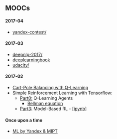 ## MOOCs

#### 2017-04
- [yandex-contest/](yandex-contest/)

#### 2017-03
- [deepnlp-2017/](deepnlp-2017/)
- [deeplearningbook](deeplearningbook/README.md)
- [udacity/](udacity/)

#### 2017-02
- [Cart-Pole Balancing with Q-Learning](https://medium.com/@tuzzer/cart-pole-balancing-with-q-learning-b54c6068d947#.mok6mb4an)
- Simple Reinforcement Learning with Tensorflow:
    - [Part0:](https://medium.com/emergent-future/simple-reinforcement-learning-with-tensorflow-part-0-q-learning-with-tables-and-neural-networks-d195264329d0#.obhg08jt8) Q-Learning Agents
        - [Bellman equation](https://en.wikipedia.org/wiki/Bellman_equation)
    - [Part3:](https://medium.com/@awjuliani/simple-reinforcement-learning-with-tensorflow-part-3-model-based-rl-9a6fe0cce99#.1rumvd2e0) Model-Based RL - [[ipynb](simple-reinforcement-learning-with-tensorflow/Part3.ipynb)]

#### Once upon a time
- [ML by Yandex & MIPT](coursera/ML_NN/)
